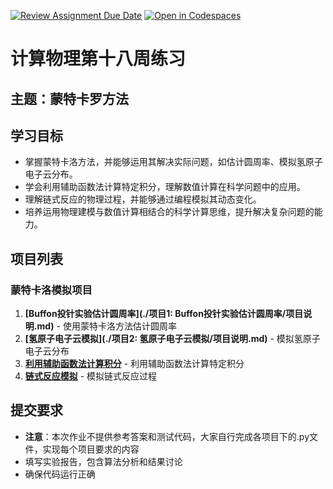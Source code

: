 [![Review Assignment Due Date](https://classroom.github.com/assets/deadline-readme-button-22041afd0340ce965d47ae6ef1cefeee28c7c493a6346c4f15d667ab976d596c.svg)](https://classroom.github.com/a/LvIptgdI)
[![Open in Codespaces](https://classroom.github.com/assets/launch-codespace-2972f46106e565e64193e422d61a12cf1da4916b45550586e14ef0a7c637dd04.svg)](https://classroom.github.com/open-in-codespaces?assignment_repo_id=19847259)
# 计算物理第十八周练习

## 主题：蒙特卡罗方法

## 学习目标
- 掌握蒙特卡洛方法，并能够运用其解决实际问题，如估计圆周率、模拟氢原子电子云分布。
- 学会利用辅助函数法计算特定积分，理解数值计算在科学问题中的应用。
- 理解链式反应的物理过程，并能够通过编程模拟其动态变化。
- 培养运用物理建模与数值计算相结合的科学计算思维，提升解决复杂问题的能力。

## 项目列表

### 蒙特卡洛模拟项目
1. **[Buffon投针实验估计圆周率](./项目1: Buffon投针实验估计圆周率/项目说明.md)** - 使用蒙特卡洛方法估计圆周率
2. **[氢原子电子云模拟](./项目2: 氢原子电子云模拟/项目说明.md)** - 模拟氢原子电子云分布
3. **[利用辅助函数法计算积分](./项目3：利用辅助函数法计算积分/项目说明.md)** - 利用辅助函数法计算特定积分
4. **[链式反应模拟](./项目4：链式反应模拟/项目说明.md)** - 模拟链式反应过程


## 提交要求
- **注意**：本次作业不提供参考答案和测试代码，大家自行完成各项目下的.py文件，实现每个项目要求的内容
- 填写实验报告，包含算法分析和结果讨论
- 确保代码运行正确


